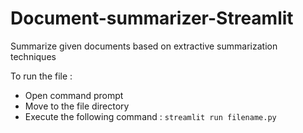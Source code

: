 # Document-summarizer-Streamlit
Summarize given documents based on extractive summarization techniques

To run the file :
* Open command prompt
* Move to the file directory
* Execute the following command : `streamlit run filename.py` 
